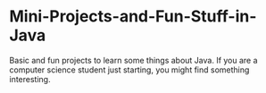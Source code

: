 # Mini-Projects-and-Fun-Stuff-in-Java
Basic and fun projects to learn some things about Java. If you are a computer science student just starting, you might find something interesting.
